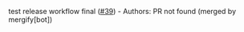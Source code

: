 test release workflow final ([#39](https://github.com/NickChungSUSE/harvester-ui-extension/pull/39)) - Authors: PR not found (merged by mergify[bot])
